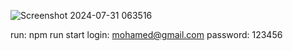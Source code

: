 ![Screenshot 2024-07-31 063516](https://github.com/user-attachments/assets/d9f02c66-ccb6-4903-868c-1251ea5972d6)

run: npm run start
login: mohamed@gmail.com
password: 123456
